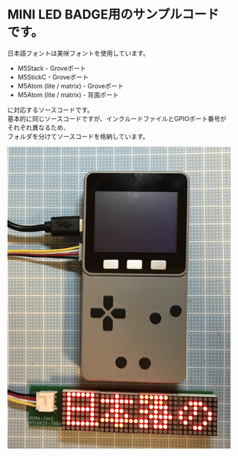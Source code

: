 # MINI LED BADGE用のサンプルコードです。

日本語フォントは美咲フォントを使用しています。  

- M5Stack - Groveポート  
- M5StickC - Groveポート  
- M5Atom (lite / matrix) - Groveポート  
- M5Atom (lite / matrix) - 背面ポート  

に対応するソースコードです。  
基本的に同じソースコードですが、インクルードファイルとGPIOポート番号がそれぞれ異なるため、  
フォルダを分けてソースコードを格納しています。

![M5Stack](https://github.com/kitazaki/nora_badge_3rd/raw/master/example/M5Stack_grove.png)

